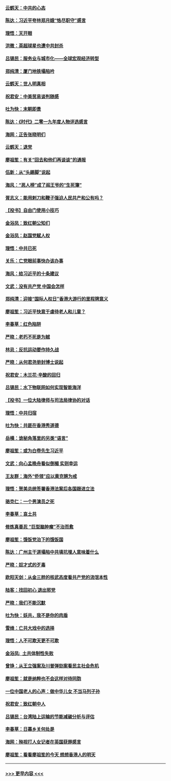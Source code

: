 #### [云鹤天：中共的心态](../pages/nsc993/n11729906.md?t=12181601) 
#### [陈达：习近平夸林郑月娥“恪尽职守”感言](../pages/nsc993/n11729881.md?t=12181601) 
#### [理悟：天开眼](../pages/nsc993/n11729699.md?t=12181601) 
#### [洪微：英超球星也遭中共封杀](../pages/nsc993/n11727243.md?t=12181601) 
#### [吕锡民：服务业与城市化——全球宏观经济转型](../pages/nsc993/n11725845.md?t=12181601) 
#### [郑纯清：厦门地铁塌陷吟](../pages/nsc993/n11725813.md?t=12181601) 
#### [云鹤天：世人明真相](../pages/nsc993/n11725621.md?t=12181601) 
#### [祝君安：中美贸易谈判随感](../pages/nsc993/n11725609.md?t=12181601) 
#### [吐为快：末朝即景](../pages/nsc993/n11723365.md?t=12181601) 
#### [陈达：《时代》二零一九年度人物评选感言](../pages/nsc993/n11723337.md?t=12181601) 
#### [海网：正告张晓明们](../pages/nsc993/n11723228.md?t=12181601) 
#### [云鹤天：退党](../pages/nsc993/n11723056.md?t=12181601) 
#### [廖祖笙：有关“回去和他们再谈谈”的通报](../pages/nsc993/n11722442.md?t=12181601) 
#### [伍新：从“头踢脚”说起](../pages/nsc993/n11722429.md?t=12181601) 
#### [海风：“恶人榜”成了阎王爷的“生死簿”](../pages/nsc993/n11722272.md?t=12181601) 
#### [胥志义：能用剌刀和鞭子强迫人民共产和公有吗？](../pages/nsc993/n11720569.md?t=12181601) 
#### [【投书】自由门使用小技巧](../pages/nsc993/n11720180.md?t=12181601) 
#### [金浴凤：致红朝公知们](../pages/nsc993/n11720563.md?t=12181601) 
#### [金浴凤：赵国党赋人权](../pages/nsc993/n11720533.md?t=12181601) 
#### [理悟：中共已死](../pages/nsc993/n11720233.md?t=12181601) 
#### [关乐：亡党眼前事快办该办事](../pages/nsc993/n11719160.md?t=12181601) 
#### [海风：给习近平的十条建议](../pages/nsc993/n11717616.md?t=12181601) 
#### [文武：没有共产党 中国会怎样](../pages/nsc993/n11717584.md?t=12181601) 
#### [郑纯清：迎接“国际人权日”香港大游行的里程牌意义](../pages/nsc993/n11717417.md?t=12181601) 
#### [廖祖笙：习近平快意于虐待老人和儿童？](../pages/nsc993/n11715313.md?t=12181601) 
#### [李春草：红色陷阱](../pages/nsc993/n11715029.md?t=12181601) 
#### [严晓：老朽不死是为贼](../pages/nsc993/n11712910.md?t=12181601) 
#### [林忌：反抗运动要作持久战](../pages/nsc993/n11712623.md?t=12181601) 
#### [严晓：从何君尧册封博士说起](../pages/nsc993/n11712465.md?t=12181601) 
#### [祝君安：木兰花·辛酸的回归](../pages/nsc993/n11712381.md?t=12181601) 
#### [吕锡民：水下物联网如何实现智能海洋](../pages/nsc993/n11711158.md?t=12181601) 
#### [【投书】一位大陆律师与司法局律协的对话](../pages/nsc993/n11709675.md?t=12181601) 
#### [理悟：中共归宿](../pages/nsc993/n11710059.md?t=12181601) 
#### [吐为快：共匪在香港秀道德](../pages/nsc993/n11709979.md?t=12181601) 
#### [岳横：诡秘角落里的另类“语言”](../pages/nsc993/n11709792.md?t=12181601) 
#### [廖祖笙：或为白卷先生习近平](../pages/nsc993/n11708330.md?t=12181601) 
#### [文武：向心孟晚舟看似倒楣 实则幸运](../pages/nsc993/n11708236.md?t=12181601) 
#### [王友群：海外“侨领”应以黄克锵为戒](../pages/nsc993/n11706176.md?t=12181601) 
#### [理悟：贺美总统签署香港法案后各国跟进立法](../pages/nsc993/n11706853.md?t=12181601) 
#### [骆克仁：一个男演员之死](../pages/nsc993/n11706677.md?t=12181601) 
#### [李春草：哀土共](../pages/nsc993/n11706255.md?t=12181601) 
#### [修炼真善忍 “巨型脑肿瘤”不治而愈](../pages/nsc993/n11705340.md?t=12181601) 
#### [廖祖笙：饿饭党治下的饿饭国](../pages/nsc993/n11705085.md?t=12181601) 
#### [陈达：广州主干道塌陷中共填坑埋人意味着什么](../pages/nsc993/n11705046.md?t=12181601) 
#### [严晓：奴才式的歹毒](../pages/nsc993/n11704826.md?t=12181601) 
#### [欧阳天剑：从金三胖的核武态度看共产党的流氓本性](../pages/nsc993/n11702238.md?t=12181601) 
#### [陆客：找回初心 退出邪党](../pages/nsc993/n11702213.md?t=12181601) 
#### [严晓：我们不能沉默](../pages/nsc993/n11702110.md?t=12181601) 
#### [吐为快：妖共，我不是你的肉盾](../pages/nsc993/n11701366.md?t=12181601) 
#### [雪绮：亡共大戏中的选择](../pages/nsc993/n11699922.md?t=12181601) 
#### [理悟：人不可欺天更不可欺](../pages/nsc993/n11699657.md?t=12181601) 
#### [金浴凤:  土共体制性失败](../pages/nsc993/n11699361.md?t=12181601) 
#### [曾铮：从王立强案及川普弹劾案看民主社会危机](../pages/nsc993/n11699318.md?t=12181601) 
#### [廖祖笙：就是纳粹也不会这样对待同胞](../pages/nsc993/n11697658.md?t=12181601) 
#### [一位中国老人的心声：做中华儿女 不当马列子孙](../pages/nsc993/n11697525.md?t=12181601) 
#### [祝君安：致红朝中人](../pages/nsc993/n11697518.md?t=12181601) 
#### [吕锡民：台湾陆上运输的节能减碳分析与评估](../pages/nsc993/n11694983.md?t=12181601) 
#### [李春草：日暮乡关何处是](../pages/nsc993/n11694805.md?t=12181601) 
#### [海网：殃视打人女记者在英国获罪感言](../pages/nsc993/n11693832.md?t=12181601) 
#### [廖祖笙：看看廖祖笙的今天 想想香港人的明天](../pages/nsc993/n11693707.md?t=12181601) 

----
#### [ >>> 更早内容 <<< ](../indexes/nsc993-earlier.md)
